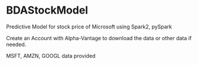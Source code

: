 # BDAStockModel
Predictive Model for stock price of Microsoft using Spark2, pySpark

Create an Account with Alpha-Vantage to download the data or other data if needed.

MSFT, AMZN, GOOGL data provided
